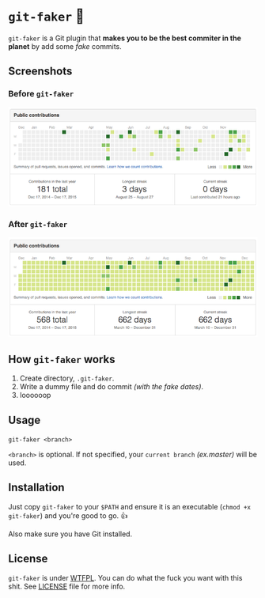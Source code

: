# `git-faker` :facepunch:

`git-faker` is a Git plugin that **makes you to be the best commiter in the planet** by add some _fake_ commits.

## Screenshots

### Before `git-faker`
![Before screenshot](https://raw.githubusercontent.com/KimDarren/git-faker/master/screenshots/before.png?token=AFIKQZ2t2LpL-I-r-Iy6Km6BKlpm2cDxks5WfNVjwA%3D%3D)

### After `git-faker`
![After screenshot](https://raw.githubusercontent.com/KimDarren/git-faker/master/screenshots/after.png?token=AFIKQRYgdMW5jYxS_fH5fB_B3nHCTbO8ks5WfNVEwA%3D%3D)

## How `git-faker` works

1. Create directory, `.git-faker`.
2. Write a dummy file and do commit _(with the fake dates)_.
3. loooooop

## Usage

`git-faker <branch>`

`<branch>` is optional. If not specified, your `current branch` _(ex.master)_ will be used.

## Installation

Just copy `git-faker` to your `$PATH` and ensure it is an executable (`chmod +x git-faker`) and you're good to go. 👍

Also make sure you have Git installed.

## License

`git-faker` is under [WTFPL](http://www.wtfpl.net/). You can do what the fuck you want with this shit. See [LICENSE](LICENSE) file for more info.
